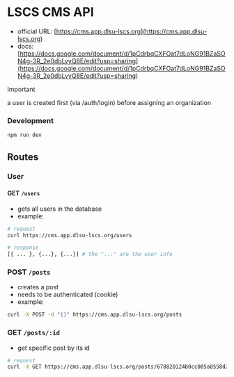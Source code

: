 # LSCS CMS API

- official URL: [https://cms.app.dlsu-lscs.org](https://cms.app.dlsu-lscs.org)
- docs: [https://docs.google.com/document/d/1pCdrbqCXFOat7dLoNG91BZaSON4g-3R_2e0dbLvyQ8E/edit?usp=sharing](https://docs.google.com/document/d/1pCdrbqCXFOat7dLoNG91BZaSON4g-3R_2e0dbLvyQ8E/edit?usp=sharing)

> [!IMPORTANT]
> a user is created first (via /auth/login) before assigning an organization

### Development

```bash
npm run dev
```

## Routes

### User

#### GET `/users`
- gets all users in the database
- example:
```bash
# request
curl https://cms.app.dlsu-lscs.org/users

# response
[{ ... }, {...}, {...}] # the "..." are the user info
```

### POST `/posts`
- creates a post
- needs to be authenticated (cookie)
- example:
```bash
curl -X POST -d "{}" https://cms.app.dlsu-lscs.org/posts
```

### GET `/posts/:id`
- get specific post by its id

```bash
# request
curl -X GET https://cms.app.dlsu-lscs.org/posts/678820124b0cc005a8558d2c
```
